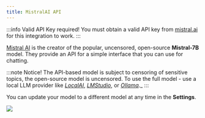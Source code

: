 ```yaml
---
title: MistralAI API
---
```


:::info Valid API Key required!
You must obtain a valid API key from [mistral.ai](https://mistral.ai/) for this integration to work.
:::

[Mistral AI](https://mistral.ai/) is the creator of the popular, uncensored, open-source **Mistral-7B** model. They provide an API for a simple interface that you can use for chatting.

:::note Notice!
 The API-based model is subject to censoring of sensitive topics, the open-source model is uncensored. To use the full model - use a local LLM provider like _[LocalAI](/llms/localai)_, _[LMStudio](/llms/lmstudio)_, or _[Ollama](/llms/ollama)_._
:::


You can update your model to a different model at any time in the **Settings**.

<img src="/img/llm-mistral.png" />
